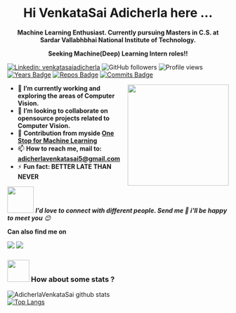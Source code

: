 <h1 align="center">Hi VenkataSai Adicherla here ...</h1>
<p align="center"><b> Machine Learning Enthusiast. Currently pursuing Masters in C.S. at Sardar Vallabhbhai National Institute of Technology.
 </b></p>
 <p align="center"><b>Seeking Machine(Deep) Learning Intern roles!!</b></p>
 
<!--
[![Whatsapp: venkatasaiadicherla](https://img.shields.io/badge/-venkatasaiadicherla-%2325D366.svg?&flat-square&logo=whatsapp&logoColor=white&link=https://wa.me/+918008527755)](https://wa.me/+918008527755)
 -->
[![Linkedin: venkatasaiadicherla](https://img.shields.io/badge/-venkatasaiadicherla-blue?style=flat-square&logo=Linkedin&logoColor=white&link=https://www.linkedin.com/in/adicherlavenkatasai/)](https://www.linkedin.com/in/adicherlavenkatasai/)
![GitHub followers](https://img.shields.io/github/followers/adicherlavenkatasai?label=Follow&style=social) ![Profile views](https://gpvc.arturio.dev/AdicherlaVenkataSai) 
[![Years Badge](https://badges.pufler.dev/years/AdicherlaVenkataSai)](https://badges.pufler.dev/years/AdicherlaVenkataSai)
[![Repos Badge](https://badges.pufler.dev/repos/AdicherlaVenkataSai)](https://badges.pufler.dev/repos/AdicherlaVenkataSai)
[![Commits Badge](https://badges.pufler.dev/commits/monthly/AdicherlaVenkataSai)](https://badges.pufler.dev/commits/monthly/AdicherlaVenkataSai)

<img align='right' src="https://media.giphy.com/media/M9gbBd9nbDrOTu1Mqx/giphy.gif" width="230">

- 🔭 **I’m currently working and exploring the areas of Computer Vision.**
- 👯 **I’m looking to collaborate on opensource projects related to Computer Vision.**
- 💬 **Contribution from myside [One Stop for Machine Learning](https://github.com/AdicherlaVenkataSai/ml-workspace)**
- 📫 **How to reach me, mail to: adicherlavenkatasai5@gmail.com**  
- ⚡ **Fun fact: BETTER LATE THAN NEVER**


<img src="https://media.giphy.com/media/LnQjpWaON8nhr21vNW/giphy.gif" width="60"> <em><b>I'd love to connect with different people. Send me 👋 i'll be happy to meet you</b> 😊</em>


**Can also find me on** 

<img src= "https://img.shields.io/badge/slack-%234A154B.svg?&style=for-the-badge&logo=slack&logoColor=white" />
<img src= "https://img.shields.io/badge/discord-%237289DA.svg?&style=for-the-badge&logo=discord&logoColor=white" />



### <img src="https://media.giphy.com/media/VgCDAzcKvsR6OM0uWg/giphy.gif" width="50"> How about some stats ? 
![AdicherlaVenkataSai github stats](https://github-readme-stats.vercel.app/api?username=AdicherlaVenkataSai&show_icons=true)    
[![Top Langs](https://github-readme-stats.vercel.app/api/top-langs/?username=AdicherlaVenkataSai&layout=compact)](https://github.com/AdicherlaVenkataSai/github-readme-stats)


<!--
**AdicherlaVenkataSai/AdicherlaVenkataSai** is a ✨ _special_ ✨ repository because its `README.md` (this file) appears on your GitHub profile.
[Adicherla VenkataSai](https://adicherlavenkatasai.github.io/)
<img src="https://i.giphy.com/media/KzJkzjggfGN5Py6nkT/200.webp" width="250" align = "center">
[Portfolio](https://adicherlavenkatasai.github.io/) || [HireMe](https://drive.google.com/file/d/10VGZXd8n_ypA_gz2r1K2INg6MvnBpiVh/view?usp=sharing)
Here are some ideas to get you started:

- 🔭 I’m currently working on ...
- 🌱 I’m currently learning ...
- 👯 I’m looking to collaborate on ...
- 🤔 I’m looking for help with ...
- 💬 Ask me about ...
- 📫 How to reach me: ...
- 😄 Pronouns: ...
- ⚡ Fun fact: ...

### 👋 Hello World !  <img src="https://github.com/TheDudeThatCode/TheDudeThatCode/blob/master/Assets/Earth.gif" width="24px">

<p align="center">
  <img src="https://github.com/AVS/AVS/blob/master/AVS.gif">
</p>
-->

<!---[![AdicherlaVenkataSai github stats](https://github-readme-stats.vercel.app/api?username=AdicherlaVenkataSai)](https://github.com/AdicherlaVenkataSai/github-readme-stats)
[![Top Langs](https://github-readme-stats.vercel.app/api/top-langs/?username=AdicherlaVenkataSai)](https://github.com/AdicherlaVenkataSai/github-readme-stats)
**Contact:** [💬](https://wa.me/+918008527755) [📫](https://www.linkedin.com/in/adicherlavenkatasai)    
**Work:** [:octocat:](https://github.com/AdicherlaVenkataSai)   
**Resume:** [📄](https://drive.google.com/file/d/1oZnQi4Wmgp8M2k-EpUDryFBEuR5i8g9q/view?usp=sharing)   

 
